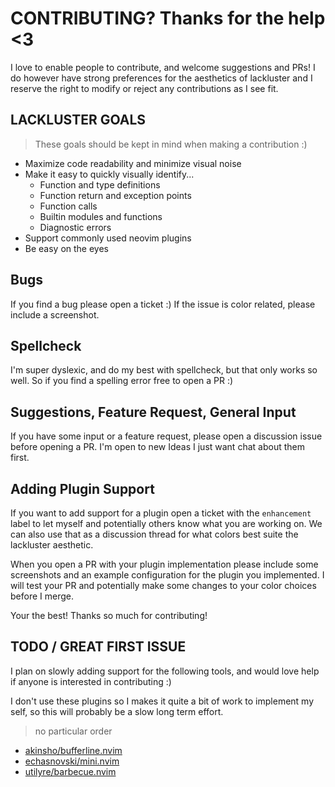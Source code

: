 # CONTRIBUTING? Thanks for the help <3
I love to enable people to contribute, and welcome suggestions and PRs! I do however have
strong preferences for the aesthetics of lackluster and I reserve the right to modify or 
reject any contributions as I see fit.

## LACKLUSTER GOALS
> These goals should be kept in mind when making a contribution :)
* Maximize code readability and minimize visual noise
* Make it easy to quickly visually identify...
  * Function and type definitions
  * Function return and exception points
  * Function calls
  * Builtin modules and functions
  * Diagnostic errors
* Support commonly used neovim plugins
* Be easy on the eyes

## Bugs 
If you find a bug please open a ticket :) If the issue is color related, please include a
screenshot.

## Spellcheck
I'm super dyslexic, and do my best with spellcheck, but that only works so well. So if 
you find a spelling error free to open a PR :)

## Suggestions, Feature Request, General Input
If you have some input or a feature request, please open a discussion issue before opening a PR.
I'm open to new Ideas I just want chat about them first.

## Adding Plugin Support
If you want to add support for a plugin open a ticket with the `enhancement` label to let
myself and potentially others know what you are working on. We can also use that as a discussion
thread for what colors best suite the lackluster aesthetic.

When you open a PR with your plugin implementation please include some screenshots and an example
configuration for the plugin you implemented. I will test your PR and potentially make some changes 
to your color choices before I merge.

Your the best! Thanks so much for contributing!

## TODO / GREAT FIRST ISSUE
I plan on slowly adding support for the following tools, and would love help if anyone is
interested in contributing :)

I don't use these plugins so I makes it quite a bit of work to implement my self, so this
will probably be a slow long term effort.

> no particular order
* [akinsho/bufferline.nvim](https://github.com/akinsho/bufferline.nvim)
* [echasnovski/mini.nvim](https://github.com/echasnovski/mini.nvim)
* [utilyre/barbecue.nvim](https://github.com/utilyre/barbecue.nvim)

